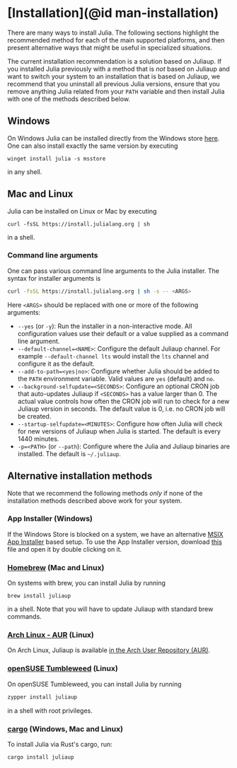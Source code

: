 # [Installation](@id man-installation)

There are many ways to install Julia. The following sections highlight the recommended method for each of the main supported platforms, and then present alternative ways that might be useful in specialized situations.

The current installation recommendation is a solution based on Juliaup. If you installed Julia previously with a method that is _not_ based on Juliaup and want to switch your system to an installation that is based on Juliaup, we recommend that you uninstall all previous Julia versions, ensure that you remove anything Julia related from your `PATH` variable and then install Julia with one of the methods described below.

## Windows

On Windows Julia can be installed directly from the Windows store [here](https://www.microsoft.com/store/apps/9NJNWW8PVKMN). One can also install exactly the same version by executing

```
winget install julia -s msstore
```

in any shell.

## Mac and Linux

Julia can be installed on Linux or Mac by executing

```
curl -fsSL https://install.julialang.org | sh
```

in a shell.

### Command line arguments

One can pass various command line arguments to the Julia installer. The syntax for installer arguments is

```bash
curl -fsSL https://install.julialang.org | sh -s -- <ARGS>
```

Here `<ARGS>` should be replaced with one or more of the following arguments:
- `--yes` (or `-y`): Run the installer in a non-interactive mode. All configuration values use their default or a value supplied as a command line argument.
- `--default-channel=<NAME>`: Configure the default Juliaup channel. For example `--default-channel lts` would install the `lts` channel and configure it as the default.
- `--add-to-path=<yes|no>`: Configure whether Julia should be added to the `PATH` environment variable. Valid values are `yes` (default) and `no`.
- `--background-selfupdate=<SECONDS>`: Configure an optional CRON job that auto-updates Juliaup if `<SECONDS>` has a value larger than 0. The actual value controls how often the CRON job will run to check for a new Juliaup version in seconds. The default value is 0, i.e. no CRON job will be created.
- `--startup-selfupdate=<MINUTES>`: Configure how often Julia will check for new versions of Juliaup when Julia is started. The default is every 1440 minutes.
- `-p=<PATH>` (or `--path`): Configure where the Julia and Juliaup binaries are installed. The default is `~/.juliaup`.

## Alternative installation methods

Note that we recommend the following methods _only_ if none of the installation methods described above work for your system.

### App Installer (Windows)

If the Windows Store is blocked on a system, we have an alternative [MSIX App Installer](https://learn.microsoft.com/en-us/windows/msix/app-installer/app-installer-file-overview) based setup. To use the App Installer version, download [this](https://install.julialang.org/Julia.appinstaller) file and open it by double clicking on it.

### [Homebrew](https://brew.sh) (Mac and Linux)

On systems with brew, you can install Julia by running
```
brew install juliaup
```
in a shell. Note that you will have to update Juliaup with standard brew commands.

### [Arch Linux - AUR](https://aur.archlinux.org/packages/juliaup/) (Linux)

On Arch Linux, Juliaup is available [in the Arch User Repository (AUR)](https://aur.archlinux.org/packages/juliaup/).

### [openSUSE Tumbleweed](https://get.opensuse.org/tumbleweed/) (Linux)

On openSUSE Tumbleweed, you can install Julia by running

```sh
zypper install juliaup
```
in a shell with root privileges.

### [cargo](https://crates.io/crates/juliaup/) (Windows, Mac and Linux)

To install Julia via Rust's cargo, run:

```sh
cargo install juliaup
```
